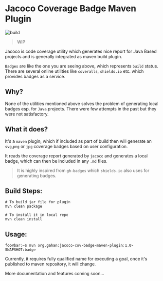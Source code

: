 # Jacoco Coverage Badge Maven Plugin

![build](https://travis-ci.org/HandOfGod94/jacoco-cov-badge-maven-plugin.svg?branch=master)

> WIP

Jacoco is code coverage utility which generates nice report for
Java Based projects and is generally integrated as maven build plugin.

`Badges` are like the one you are seeing above, which represents `build` status.
There are several online utilities like `coveralls`, `shields.io` etc. which
provides badges as a service.

## Why?

None of the utilities mentioned above solves the problem of generating local
badges esp. for `Java` projects. There were few attempts in the past but they
were not satisfactory.

## What it does?

It's a `maven` plugin, which if included as part of build then will generate
an `svg`,`png` or `jpg` coverage badges based on user configuration.

It reads the coverage report generated by `jacoco` and generates a local badge,
which can then be included in any `.md` files.

> It is highly inspired from `gh-badges` which `shields.io` also uses for
> generating badges.

## Build Steps:
```shell
# To build jar file for plugin
mvn clean package

# To install it in local repo
mvn clean install
```

## Usage:
```console
foo@bar:~$ mvn org.gahan:jacoco-cov-badge-maven-plugin:1.0-SNAPSHOT:badge
```

Currently, it requires fully qualified name for executing a goal, once
it's published to maven repository, it will change.

More documentation and features coming soon...
